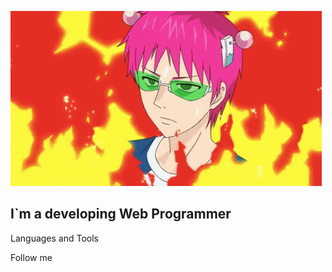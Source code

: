 ![Header](https://github.com/SharapaGorg/SharapaGorg/blob/main/assets/saiki-kusuo-saiki-k.gif)

## I`m a developing Web Programmer

Languages and Tools

Follow me